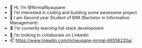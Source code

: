 - 👋 Hi, I’m @NirmalNyaupane
- 👀 I’m interested in coding and building some awsesome project 
- 🌱 I am Second year Student of BIM (Bachelor in Information Management)
- 🎗️ I’m currently learning full stack development
- 💞️ I’m looking to collaborate on Linkedin
- 📫 https://www.linkedin.com/in/neupane-nirmal-66556220a/

<!---
NirmalNyaupane/NirmalNyaupane is a ✨ special ✨ repository because its `README.md` (this file) appears on your GitHub profile.
You can click the Preview link to take a look at your changes.
--->
